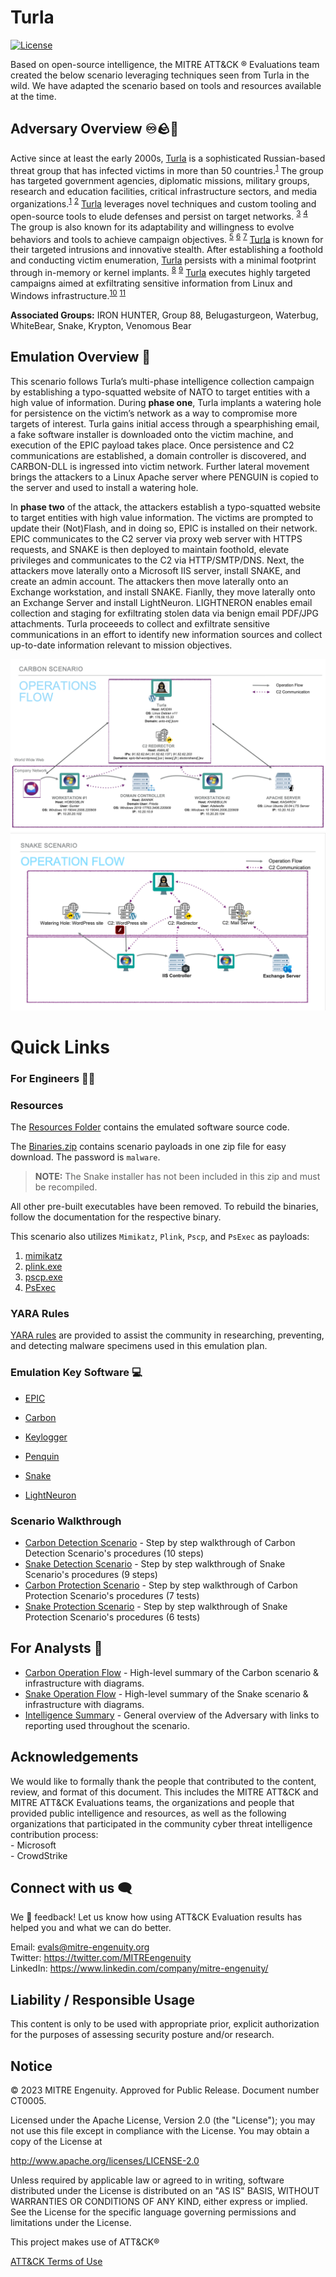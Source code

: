 # Turla
[![License](https://img.shields.io/badge/License-Apache_2.0-blue.svg)](https://opensource.org/licenses/Apache-2.0)

Based on open-source intelligence, the MITRE ATT&CK &reg; Evaluations team created the below scenario leveraging techniques seen from Turla in the wild. We have adapted the scenario based on tools and resources available at the time.

## Adversary Overview ♾️🪨🧸
Active since at least the early 2000s, [Turla](https://attack.mitre.org/groups/G0010/) is a sophisticated Russian-based threat group that has infected victims in more than 50 countries.<sup>[1](https://www.cisa.gov/news-events/cybersecurity-advisories/aa23-129a)</sup> The group has targeted government agencies, diplomatic missions, military groups, research and education facilities, critical infrastructure sectors, and media organizations.<sup>[1](https://www.cisa.gov/news-events/cybersecurity-advisories/aa23-129a)</sup> <sup>[2](https://www.justice.gov/opa/pr/justice-department-announces-court-authorized-disruption-snake-malware-network-controlled)</sup>  [Turla](https://attack.mitre.org/groups/G0010/) leverages novel techniques and custom tooling and open-source tools to elude defenses and persist on target networks. <sup>[3](https://www.hhs.gov/sites/default/files/major-cyber-orgs-of-russian-intelligence-services.pdf)</sup> <sup>[4](https://media.defense.gov/2019/Oct/18/2002197242/-1/-1/0/NSA_CSA_TURLA_20191021%20VER%203%20-%20COPY.PDF)</sup> The group is also known for its adaptability and willingness to evolve behaviors and tools to achieve campaign objectives. <sup>[5](https://www.eset.com/us/about/newsroom/press-releases/cyber-espionage-group-turla-and-its-latest-malware-under-the-microscope-1/)</sup> <sup>[6](https://www.kaspersky.com/about/press-releases/2023_apt-q1-2023-playbook-advanced-techniques-broader-horizons-and-new-targets)</sup> <sup>[7](https://www.ncsc.gov.uk/static-assets/documents/Turla%20Neuron%20Malware%20Update.pdf)</sup>
[Turla](https://attack.mitre.org/groups/G0010/) is known for their targeted intrusions and innovative stealth. After establishing a foothold and conducting victim enumeration, [Turla](https://attack.mitre.org/groups/G0010/) persists with a minimal footprint through in-memory or kernel implants. <sup>[8](https://cert.gov.ua/article/5213167)</sup> <sup>[9](https://dl.acm.org/doi/pdf/10.1145/3603506)</sup> [Turla](https://attack.mitre.org/groups/G0010/) executes highly targeted campaigns aimed at exfiltrating sensitive information from Linux and Windows infrastructure.<sup>[10](https://www.welivesecurity.com/wp-content/uploads/2020/05/ESET_Turla_ComRAT.pdf)</sup> <sup>[11](https://media.kasperskycontenthub.com/wp-content/uploads/sites/43/2018/03/07180251/Penquins_Moonlit_Maze_PDF_eng.pdf)</sup>

**Associated Groups:** IRON HUNTER, Group 88, Belugasturgeon, Waterbug, WhiteBear, Snake, Krypton, Venomous Bear

## Emulation Overview 📖
This scenario follows Turla’s multi-phase intelligence collection campaign by establishing a typo-squatted website of NATO to target entities with a high value of information. During **phase one**, Turla implants a watering hole for persistence on the victim’s network as a way to compromise more targets of interest. Turla gains initial access through a spearphishing email, a fake software installer is downloaded onto the victim machine, and execution of the EPIC payload takes place. Once persistence and C2 communications are established, a domain controller is discovered, and CARBON-DLL is ingressed into victim network. Further lateral movement brings the attackers to a Linux Apache server where PENGUIN is copied to the server and used to install a watering hole. 

In **phase two** of the attack, the attackers establish a typo-squatted website to target entities with high value information. The victims are prompted to update their (Not)Flash, and in doing so, EPIC is installed on their network. EPIC communicates to the C2 server via proxy web server with HTTPS requests, and SNAKE is then deployed to maintain foothold, elevate privileges and communicates to the C2 via HTTP/SMTP/DNS. Next, the attackers move laterally onto a Microsoft IIS server, install SNAKE, and create an admin account. The attackers then move laterally onto an Exchange workstation, and install SNAKE. Fianlly, they move laterally onto an Exchange Server and install LightNeuron. LIGHTNERON enables email collection and staging for exfiltrating stolen data via benign email PDF/JPG attachments. Turla proceeeds to collect and exfiltrate sensitive communications in an effort to identify new information sources and collect up-to-date information relevant to mission objectives.

![Carbon Operations Flow Diagram](./Resources/Images/CarbonOpsFlow.png)
![Snake Operations Flow Diagram](./Resources/Images/SnakeOpsFlow.png)


# Quick Links
### For Engineers 🧑‍💻

### Resources

The [Resources Folder](./Resources/) contains the emulated software source code.

The [Binaries.zip](./Resources/Binaries/binaries.zip) contains scenario payloads in
one zip file for easy download. The password is `malware`.

> **NOTE:** The Snake installer has not been included in this zip and must be
> recompiled.

All other pre-built executables have been removed. To rebuild the binaries,
follow the documentation for the respective binary.

This scenario also utilizes `Mimikatz`, `Plink`, `Pscp`, and `PsExec` as payloads:
1. [mimikatz](https://github.com/gentilkiwi/mimikatz/releases)
1. [plink.exe](https://the.earth.li/~sgtatham/putty/latest/w64/plink.exe)
1. [pscp.exe](https://the.earth.li/~sgtatham/putty/latest/w64/pscp.exe)
1. [PsExec](https://learn.microsoft.com/en-us/sysinternals/downloads/psexec)

### YARA Rules

[YARA rules](./yara-rules) are provided to assist the community in researching, preventing, and detecting malware specimens used in this emulation plan.

### Emulation Key Software 💻

- [EPIC](./Resources/EPIC/)

- [Carbon](./Resources/Carbon/)

- [Keylogger](./Resources/Keylogger/)

- [Penquin](./Resources/Penquin/)

- [Snake](./Resources/Snake/)

- [LightNeuron](./Resources/LightNeuron/)


### Scenario Walkthrough
- [Carbon Detection Scenario](./Emulation_Plan/Carbon_Scenario/Carbon_Detections_Scenario.md) - Step by step walkthrough of Carbon Detection Scenario's procedures (10 steps)
- [Snake Detection Scenario](./Emulation_Plan/Snake_Scenario/Snake_Detections_Scenario) - Step by step walkthrough of Snake Scenario's procedures (9 steps)
- [Carbon Protection Scenario](./Emulation_Plan/Carbon_Scenario/Carbon_Protections_Scenario.md) - Step by step walkthrough of Carbon Protection Scenario's procedures (7 tests)
- [Snake Protection Scenario](./Emulation_Plan/Snake_Scenario/Snake_Protections_Scenario.md) - Step by step walkthrough of Snake Protection Scenario's procedures (6 tests)

## For Analysts 🔎
- [Carbon Operation Flow](./Operations_Flow/Carbon_Operations_Flow.md/) - High-level summary of the Carbon scenario & infrastructure with diagrams. 
- [Snake Operation Flow](./Operations_Flow/Snake_Operations_Flow.md/) - High-level summary of the Snake scenario & infrastructure with diagrams. 
- [Intelligence Summary](./Intelligence_Summary/Intelligence_Summary.md) - General overview of the Adversary with links to reporting used throughout the scenario. 

## Acknowledgements

We would like to formally thank the people that contributed to the content, review, and format of this document. This includes the MITRE ATT&CK and MITRE ATT&CK Evaluations teams, the organizations and people that provided public intelligence and resources, as well as the following organizations that participated in the community cyber threat intelligence contribution process: <br> - Microsoft <br> - CrowdStrike

## Connect with us 🗨️

We 💖 feedback! Let us know how using ATT&CK Evaluation results has helped you and what we can do better. 

Email: <evals@mitre-engenuity.org><br>
Twitter: https://twitter.com/MITREengenuity<br>
LinkedIn: https://www.linkedin.com/company/mitre-engenuity/<br>

## Liability / Responsible Usage

This content is only to be used with appropriate prior, explicit authorization for the purposes of assessing security posture and/or research.

## Notice

© 2023 MITRE Engenuity. Approved for Public Release. Document number CT0005.

Licensed under the Apache License, Version 2.0 (the "License"); you may not use this file except in compliance with the License. You may obtain a copy of the License at

http://www.apache.org/licenses/LICENSE-2.0

Unless required by applicable law or agreed to in writing, software distributed under the License is distributed on an "AS IS" BASIS, WITHOUT WARRANTIES OR CONDITIONS OF ANY KIND, either express or implied. See the License for the specific language governing permissions and limitations under the License.

This project makes use of ATT&CK®

[ATT&CK Terms of Use](https://attack.mitre.org/resources/terms-of-use/)
